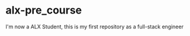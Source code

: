 # alx-pre_course
I'm now a ALX Student, this is my first repository as a full-stack engineer       
